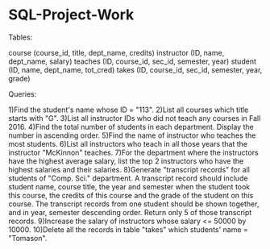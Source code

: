 # SQL-Project-Work
Tables:

course (course_id, title, dept_name, credits)
instructor (ID, name, dept_name, salary)
teaches (ID, course_id, sec_id, semester, year)
student (ID, name, dept_name, tot_cred)
takes (ID, course_id, sec_id, semester, year, grade)


Queries:

1)Find the student's name whose ID = "113".
2)List all courses which title starts with "G".
3)List all instructor IDs who did not teach any courses in Fall 2016.
4)Find the total number of students in each department. Display the number in ascending order.
5)Find the name of instructor who teaches the most students.
6)List all instructors who teach in all those years that the instructor "McKinnon" teaches.
7)For the department where the instructors have the highest average salary, list the top 2 instructors who have the highest salaries and their salaries.
8)Generate "transcript records" for all students of "Comp. Sci." department. A transcript record should include student name, course title, the year and semester when the student took this course, the credits of this course and the grade of the student on this course. The transcript records from one student should be shown together, and in year, semester descending order. Return only 5 of those transcript records.
9)Increase the salary of instructors whose salary <= 50000 by 10000.
10)Delete all the records in table "takes" which students' name = "Tomason".
